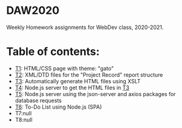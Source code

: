 # DAW2020
Weekly Homework assignments for WebDev class, 2020-2021.

Table of contents:
======
* <a href="T1">T1</a>: HTML/CSS page with theme: "gato"</br>
* <a href="T2">T2</a>: XML/DTD files for the "Project Record" report structure</br>
* <a href="T3">T3</a>: Automatically generate HTML files using XSLT</br>
* <a href="T4">T4</a>: Node.js server to get the HTML files in <a href=T3>T3<a></br>
* <a href="T5">T5</a>: Node.js server using the json-server and axios packages for database requests</br>
* <a href="T6">T6</a>: To-Do List using Node.js (SPA)</br>
* T7:null</br>
* T8:null</br>
